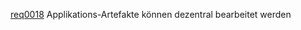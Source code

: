 [req0018](https://github.com/DomainDrivenArchitecture/ddaRequirement/blob/master/de/requirements/req0018.md)  Applikations-Artefakte können dezentral bearbeitet werden